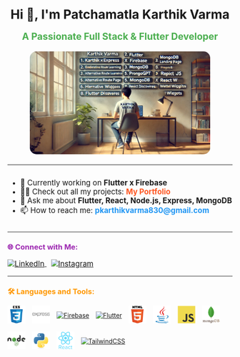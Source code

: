 <h1 align="center">Hi 👋, I'm Patchamatla Karthik Varma</h1>
<h3 align="center" style="margin-top: 20px; font-size: 1.5em; color: #4CAF50;">A Passionate Full Stack & Flutter Developer</h3>

<p align="center" style="margin: 20px 0;">
  <a href="https://portfolio-pi-one-12.vercel.app/" target="_blank">
    <img src="https://raw.githubusercontent.com/Karthik-Patchamatla/Nike-Application/refs/heads/main/shoes/githubprofile.webp" alt="MasterHead" style="border-radius: 15px; width: 80%; max-width: 600px;" />
  </a>
</p>

---

<div style="display: flex; align-items: flex-start; gap: 20px;">
  <div style="font-size: 1.2em;">
    <ul>
      <li>🔭 Currently working on <strong>Flutter x Firebase</strong></li>
      <li>👨‍💻 Check out all my projects: 
        <a href="https://portfolio-pi-one-12.vercel.app/" target="_blank" style="color: #FF5722; text-decoration: none;"><strong>My Portfolio</strong></a>
      </li>
      <li>💬 Ask me about <strong>Flutter, React, Node.js, Express, MongoDB</strong></li>
      <li>📫 How to reach me: 
        <a href="mailto:pkarthikvarma830@gmail.com" style="color: #2196F3; text-decoration: none;"><strong>pkarthikvarma830@gmail.com</strong></a>
      </li>
    </ul>
  </div>
</div>

---

<h3 align="left" style="color: #9C27B0;">🌐 Connect with Me:</h3>
<p align="left" style="font-size: 1.2em;">
  <a href="https://linkedin.com/in/karthik varma" target="_blank" style="margin-right: 10px;">
    <img align="center" src="https://raw.githubusercontent.com/rahuldkjain/github-profile-readme-generator/master/src/images/icons/Social/linked-in-alt.svg" alt="LinkedIn" height="30" width="40" />
  </a>
  <a href="https://instagram.com/karthikvarma24_" target="_blank">
    <img align="center" src="https://raw.githubusercontent.com/rahuldkjain/github-profile-readme-generator/master/src/images/icons/Social/instagram.svg" alt="Instagram" height="30" width="40" />
  </a>
</p>

---

<h3 align="left" style="color: #FF9800;">🛠️ Languages and Tools:</h3>
<div style="display: flex; flex-wrap: wrap; gap: 15px; align-items: center;">
  <a href="https://www.w3schools.com/css/" target="_blank" rel="noreferrer">
    <img src="https://raw.githubusercontent.com/devicons/devicon/master/icons/css3/css3-original-wordmark.svg" alt="CSS3" width="40" height="40" />
  </a>
  <a href="https://expressjs.com" target="_blank" rel="noreferrer">
    <img src="https://raw.githubusercontent.com/devicons/devicon/master/icons/express/express-original-wordmark.svg" alt="Express.js" width="40" height="40" />
  </a>
  <a href="https://firebase.google.com/" target="_blank" rel="noreferrer">
    <img src="https://www.vectorlogo.zone/logos/firebase/firebase-icon.svg" alt="Firebase" width="40" height="40" />
  </a>
  <a href="https://flutter.dev" target="_blank" rel="noreferrer">
    <img src="https://www.vectorlogo.zone/logos/flutterio/flutterio-icon.svg" alt="Flutter" width="40" height="40" />
  </a>
  <a href="https://www.w3.org/html/" target="_blank" rel="noreferrer">
    <img src="https://raw.githubusercontent.com/devicons/devicon/master/icons/html5/html5-original-wordmark.svg" alt="HTML5" width="40" height="40" />
  </a>
  <a href="https://www.java.com" target="_blank" rel="noreferrer">
    <img src="https://raw.githubusercontent.com/devicons/devicon/master/icons/java/java-original.svg" alt="Java" width="40" height="40" />
  </a>
  <a href="https://developer.mozilla.org/en-US/docs/Web/JavaScript" target="_blank" rel="noreferrer">
    <img src="https://raw.githubusercontent.com/devicons/devicon/master/icons/javascript/javascript-original.svg" alt="JavaScript" width="40" height="40" />
  </a>
  <a href="https://www.mongodb.com/" target="_blank" rel="noreferrer">
    <img src="https://raw.githubusercontent.com/devicons/devicon/master/icons/mongodb/mongodb-original-wordmark.svg" alt="MongoDB" width="40" height="40" />
  </a>
  <a href="https://nodejs.org" target="_blank" rel="noreferrer">
    <img src="https://raw.githubusercontent.com/devicons/devicon/master/icons/nodejs/nodejs-original-wordmark.svg" alt="Node.js" width="40" height="40" />
  </a>
  <a href="https://www.python.org" target="_blank" rel="noreferrer">
    <img src="https://raw.githubusercontent.com/devicons/devicon/master/icons/python/python-original.svg" alt="Python" width="40" height="40" />
  </a>
  <a href="https://reactjs.org/" target="_blank" rel="noreferrer">
    <img src="https://raw.githubusercontent.com/devicons/devicon/master/icons/react/react-original-wordmark.svg" alt="React" width="40" height="40" />
  </a>
  <a href="https://tailwindcss.com/" target="_blank" rel="noreferrer">
    <img src="https://www.vectorlogo.zone/logos/tailwindcss/tailwindcss-icon.svg" alt="TailwindCSS" width="40" height="40" />
  </a>
</div>

